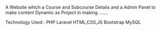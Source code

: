 A Website which a Course and Subcourse Details and a Admin Panel to make content Dynamic as Project in making .......

Technology Used :
PHP
Laravel
HTML,CSS,JS
Bootstrap
MySQL 
